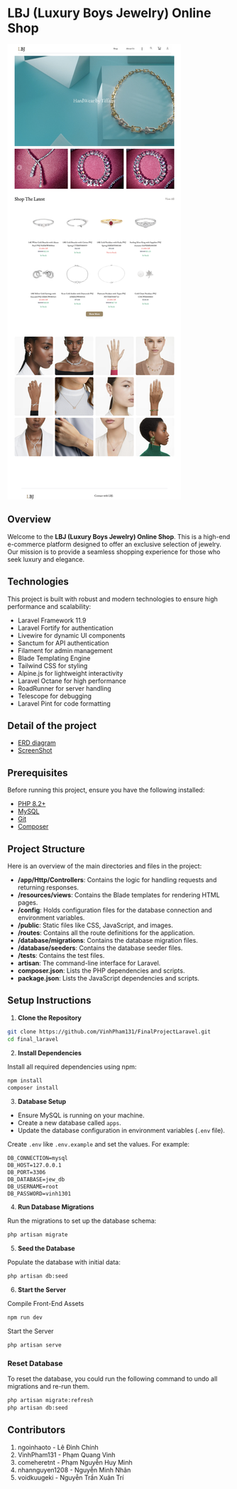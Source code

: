 # LBJ (Luxury Boys Jewelry) Online Shop

![Home page screenshot](/content/homepage.png)

## Overview
Welcome to the **LBJ (Luxury Boys Jewelry) Online Shop**. This is a high-end e-commerce platform designed to offer an exclusive selection of jewelry. Our mission is to provide a seamless shopping experience for those who seek luxury and elegance.

## Technologies
This project is built with robust and modern technologies to ensure high performance and scalability:
- Laravel Framework 11.9
- Laravel Fortify for authentication
- Livewire for dynamic UI components
- Sanctum for API authentication
- Filament for admin management
- Blade Templating Engine
- Tailwind CSS for styling
- Alpine.js for lightweight interactivity
- Laravel Octane for high performance
- RoadRunner for server handling
- Telescope for debugging
- Laravel Pint for code formatting

## Detail of the project
- [ERD diagram](content/databaseimg/README.md)
- [ScreenShot](content/screenshot/README.md)

## Prerequisites

Before running this project, ensure you have the following installed:

- [PHP 8.2+](https://www.php.net/downloads)
- [MySQL](https://dev.mysql.com/downloads/mysql/)
- [Git](https://git-scm.com/downloads)
- [Composer](https://getcomposer.org/download/)

## Project Structure

Here is an overview of the main directories and files in the project:

- **/app/Http/Controllers**: Contains the logic for handling requests and returning responses.
- **/resources/views**: Contains the Blade templates for rendering HTML pages.
- **/config**: Holds configuration files for the database connection and environment variables.
- **/public**: Static files like CSS, JavaScript, and images.
- **/routes**: Contains all the route definitions for the application.
- **/database/migrations**: Contains the database migration files.
- **/database/seeders**: Contains the database seeder files.
- **/tests**: Contains the test files.
- **artisan**: The command-line interface for Laravel.
- **composer.json**: Lists the PHP dependencies and scripts.
- **package.json**: Lists the JavaScript dependencies and scripts.
## Setup Instructions

1. **Clone the Repository**

```bash
git clone https://github.com/VinhPham131/FinalProjectLaravel.git
cd final_laravel
```

2. **Install Dependencies**

Install all required dependencies using npm:

```bash
npm install
composer install
```

3. **Database Setup**

- Ensure MySQL is running on your machine.
- Create a new database called `apps`.
- Update the database configuration in environment variables (`.env` file).

Create `.env` like `.env.example` and set the values. For example:
```
DB_CONNECTION=mysql
DB_HOST=127.0.0.1
DB_PORT=3306
DB_DATABASE=jew_db
DB_USERNAME=root
DB_PASSWORD=vinh1301
```

4. **Run Database Migrations**

Run the migrations to set up the database schema:

```bash
php artisan migrate
```

5. **Seed the Database**

Populate the database with initial data:

```bash
php artisan db:seed
```

6. **Start the Server**

Compile Front-End Assets
```bash
npm run dev
```

Start the Server
```bash
php artisan serve
```

### Reset Database

To reset the database, you could run the following command to undo all migrations and re-run them.
```bash
php artisan migrate:refresh
php artisan db:seed
```

## Contributors

1. ngoinhaoto - Lê Đình Chính
2. VinhPham131 - Phạm Quang Vinh
3. comeheretnt - Phạm Nguyễn Huy Minh
4. nhannguyen1208 - Nguyễn Minh Nhân
5. voidkuugeki - Nguyễn Trần Xuân Trí

